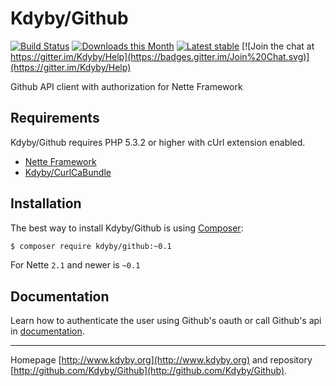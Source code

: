 Kdyby/Github
======

[![Build Status](https://travis-ci.org/Kdyby/Github.svg?branch=master)](https://travis-ci.org/Kdyby/Github)
[![Downloads this Month](https://img.shields.io/packagist/dm/kdyby/github.svg)](https://packagist.org/packages/kdyby/github)
[![Latest stable](https://img.shields.io/packagist/v/kdyby/github.svg)](https://packagist.org/packages/kdyby/github)
[![Join the chat at https://gitter.im/Kdyby/Help](https://badges.gitter.im/Join%20Chat.svg)](https://gitter.im/Kdyby/Help)

Github API client with authorization for Nette Framework


Requirements
------------

Kdyby/Github requires PHP 5.3.2 or higher with cUrl extension enabled.

- [Nette Framework](https://github.com/nette/nette)
- [Kdyby/CurlCaBundle](https://github.com/Kdyby/CurlCaBundle)


Installation
------------

The best way to install Kdyby/Github is using  [Composer](http://getcomposer.org/):

```sh
$ composer require kdyby/github:~0.1
```

For Nette `2.1` and newer is `~0.1`


Documentation
------------

Learn how to authenticate the user using Github's oauth or call Github's api in [documentation](https://github.com/Kdyby/Github/blob/master/docs/en/index.md).



-----

Homepage [http://www.kdyby.org](http://www.kdyby.org) and repository [http://github.com/Kdyby/Github](http://github.com/Kdyby/Github).
